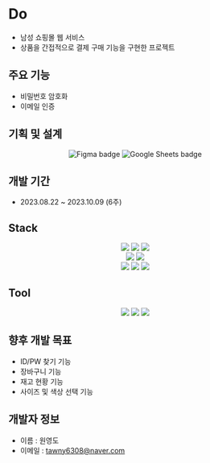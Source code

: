 # Do
- 남성 쇼핑몰 웹 서비스
- 상품을 간접적으로 결제 구매 기능을 구현한 프로젝트

## 주요 기능
- 비밀번호 암호화
- 이메일 인증

## 기획 및 설계
<p align="center">
  <img src="https://img.shields.io/badge/Figma-F24E1E?style=flat&logo=Figma&logoColor=white" alt="Figma badge">
  <img src="https://img.shields.io/badge/Google%20Sheets-34A853?style=flat&logo=Google-Sheets&logoColor=white" alt="Google Sheets badge">
</p>

## 개발 기간
- 2023.08.22 ~ 2023.10.09 (6주)

## Stack 
<div align="center">
	<img src="https://img.shields.io/badge/Spring%20Boot-%236DB33F?style=flat&logo=Spring%20Boot&logoColor=white"/>
	<img src="https://img.shields.io/badge/Java-%23007396?style=flat&logo=java&logoColor=white"/>
	<img src="https://img.shields.io/badge/MySQL-%234479A1?style=flat&logo=MySQL&logoColor=white"/> <br>
	<img src="https://img.shields.io/badge/JSTL-%234169E1?style=flat&logo=jsp&logoColor=white"/>
	<img src="https://img.shields.io/badge/AWS-%23FF9900?style=flat&logo=Amazon%20AWS&logoColor=white" /> <br>
	<img src="https://img.shields.io/badge/HTML-%23E34F26?style=flat&logo=HTML5&logoColor=E9FFEE" />
	<img src="https://img.shields.io/badge/CSS-%231572B6?style=flat&logo=CSS3&logoColor=E9FFEE"/>
	<img src="https://img.shields.io/badge/JavaScript-%23F7DF1E?style=social-square&amp;label=%20&amp;logocolor=F7DF1E&amp;link=https%3A%2F%2Fdeveloper.mozilla.org%2Fen-US%2Fdocs%2FLearn%2FFront-end_web_developer" />
</div>

## Tool
<div align="center">
	<img src="https://img.shields.io/badge/Eclipse IDE-purple?style=flat&logo=Eclipse-IDE&logoColor=white"/>
	<img src="https://img.shields.io/badge/GitHub-black?style=flat&logo=GitHub&logoColor=white"/>
	<img src="https://img.shields.io/badge/Tomcat-red?style=flat&logo=Apache-Tomcat&logoColor=white"/> 
</div>

## 향후 개발 목표
- ID/PW 찾기 기능
- 장바구니 기능
- 재고 현황 기능
- 사이즈 및 색상 선택 기능

## 개발자 정보 
- 이름 : 원영도
- 이메일 : tawny6308@naver.com



